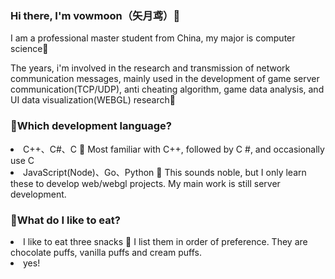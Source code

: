 <h3>Hi there, I'm vowmoon（矢月鸢）🌙</h3>
<p>I am a professional master student from China, my major is computer science🍒</p>
<p>The years, i'm involved in the research and transmission of network communication messages, mainly used in the development of game server communication(TCP/UDP), anti cheating algorithm, game data analysis, and UI data visualization(WEBGL) research🍒</p>
<h3>🍉Which development language?</h3>
<li>C++、C#、C 🍉 Most familiar with C++, followed by C #, and occasionally use C</li>
<li>JavaScript(Node)、Go、Python 🍉 This sounds noble, but I only learn these to develop web/webgl projects. My main work is still server development.</li>
<h3>🥞What do I like to eat?</h3>
<li>I like to eat three snacks 🥞 I list them in order of preference. They are chocolate puffs, vanilla puffs and cream puffs.</li>
<li>yes!</li>
